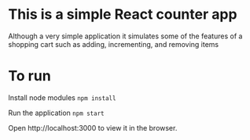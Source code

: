 # This is a simple React counter app

Although a very simple application it simulates some of the features of a shopping cart such as adding, incrementing, and removing items

# To run

Install node modules
`npm install`

Run the application
`npm start`

Open http://localhost:3000 to view it in the browser.
